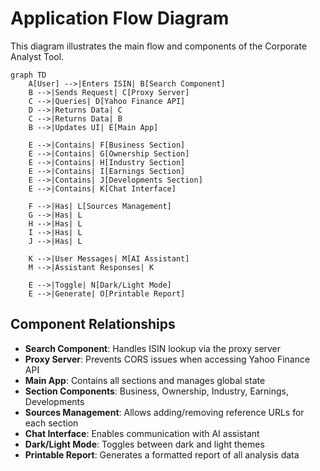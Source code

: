# Application Flow Diagram

This diagram illustrates the main flow and components of the Corporate Analyst Tool.

```mermaid
graph TD
    A[User] -->|Enters ISIN| B[Search Component]
    B -->|Sends Request| C[Proxy Server]
    C -->|Queries| D[Yahoo Finance API]
    D -->|Returns Data| C
    C -->|Returns Data| B
    B -->|Updates UI| E[Main App]
    
    E -->|Contains| F[Business Section]
    E -->|Contains| G[Ownership Section]
    E -->|Contains| H[Industry Section]
    E -->|Contains| I[Earnings Section]
    E -->|Contains| J[Developments Section]
    E -->|Contains| K[Chat Interface]
    
    F -->|Has| L[Sources Management]
    G -->|Has| L
    H -->|Has| L
    I -->|Has| L
    J -->|Has| L
    
    K -->|User Messages| M[AI Assistant]
    M -->|Assistant Responses| K
    
    E -->|Toggle| N[Dark/Light Mode]
    E -->|Generate| O[Printable Report]
```

## Component Relationships

- **Search Component**: Handles ISIN lookup via the proxy server
- **Proxy Server**: Prevents CORS issues when accessing Yahoo Finance API
- **Main App**: Contains all sections and manages global state
- **Section Components**: Business, Ownership, Industry, Earnings, Developments
- **Sources Management**: Allows adding/removing reference URLs for each section
- **Chat Interface**: Enables communication with AI assistant
- **Dark/Light Mode**: Toggles between dark and light themes
- **Printable Report**: Generates a formatted report of all analysis data 